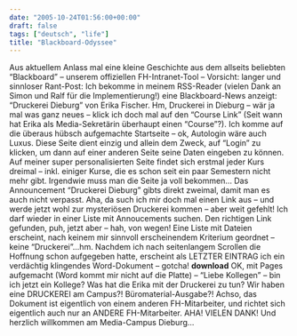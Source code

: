 ```yaml
---
date: "2005-10-24T01:56:00+00:00"
draft: false
tags: ["deutsch", "life"]
title: "Blackboard-Odyssee"
---
```

Aus aktuellem Anlass mal eine kleine Geschichte aus dem allseits
beliebten “Blackboard” – unserem offiziellen FH-Intranet-Tool –
Vorsicht: langer und sinnloser Rant-Post: Ich bekomme in meinem
RSS-Reader (vielen Dank an Simon und Ralf für die Implementierung!)
eine Blackboard-News anzeigt: “Druckerei Dieburg” von Erika
Fischer. Hm, Druckerei in Dieburg – wär ja mal was ganz neues –
klick ich doch mal auf den “Course Link” (Seit wann hat Erika als
Media-Sekretärin überhaupt einen “Course”?). Ich komme auf die
überaus hübsch aufgemachte Startseite – ok, Autologin wäre auch
Luxus. Diese Seite dient einzig und allein dem Zweck, auf “Login”
zu klicken, um dann auf einer anderen Seite seine Daten eingeben zu
können. Auf meiner super personalisierten Seite findet sich erstmal
jeder Kurs dreimal – inkl. einiger Kurse, die es schon seit ein
paar Semestern nicht mehr gibt. Irgendwie muss man die Seite ja
voll bekommen… Das Announcement “Druckerei Dieburg” gibts direkt
zweimal, damit man es auch nicht verpasst. Aha, da such ich mir
doch mal einen Link aus – und werde jetzt wohl zur mysteriösen
Druckerei kommen – aber weit gefehlt! Ich darf wieder in einer
Liste mit Annoucements suchen. Den richtigen Link gefunden, puh,
jetzt aber – hah, von wegen! Eine Liste mit Dateien erscheint, nach
keinem mir sinnvoll erscheinendem Kriterium geordnet – keine
“Druckerei”...hm. Nachdem ich nach seitenlangem Scrollen die
Hoffnung schon aufgegeben hatte, erscheint als LETZTER EINTRAG ich
ein verdächtig klingendes Word-Dokument – gotcha! **download** OK,
mit Pages aufgemacht (Word kommt mir nicht auf die Platte) – “Liebe
Kollegen” – bin ich jetzt ein Kollege? Was hat die Erika mit der
Druckerei zu tun? Wir haben eine DRUCKEREI am Campus?!
Büromaterial-Ausgabe?! Achso, das Dokument ist eigentlich von einem
anderen FH-Mitarbeiter, und richtet sich eigentlich auch nur an
ANDERE FH-Mitarbeiter. AHA! VIELEN DANK! Und herzlich willkommen am
Media-Campus Dieburg…


